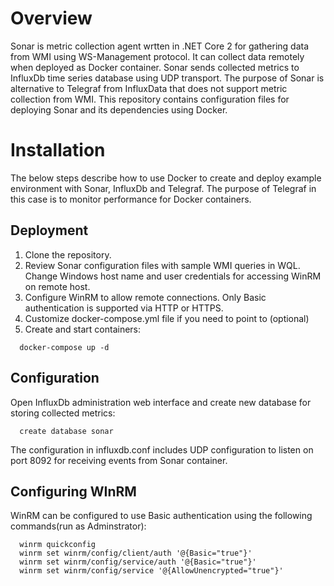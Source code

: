 # Overview
Sonar is metric collection agent wrtten in .NET Core 2 for gathering data from WMI using WS-Management protocol. It can collect data remotely when deployed as Docker container. Sonar sends collected metrics to InfluxDb time series database using UDP transport. The purpose of Sonar is alternative to Telegraf from InfluxData that does not support metric collection from WMI.
This repository contains configuration files for deploying Sonar and its dependencies using Docker. 

# Installation
The below steps describe how to use Docker to create and deploy example environment with Sonar, InfluxDb and Telegraf. The purpose of Telegraf in this case is to monitor performance for Docker containers.  
## Deployment
1. Clone the repository.
2. Review Sonar configuration files with sample WMI queries in WQL. Change Windows host name and user credentials for accessing WinRM on remote host.
3. Configure WinRM to allow remote connections. Only Basic authentication is supported via HTTP or HTTPS.
4. Customize docker-compose.yml file if you need to point to  (optional)
5. Create and start containers:
``` 
  docker-compose up -d
```
## Configuration
Open InfluxDb administration web interface and create new database for storing collected metrics:
```
  create database sonar
```
The configuration in influxdb.conf includes UDP configuration to listen on port 8092 for receiving events from Sonar container. 
## Configuring WInRM
WinRM can be configured to use Basic authentication using the following commands(run as Adminstrator):
```
  winrm quickconfig
  winrm set winrm/config/client/auth '@{Basic="true"}'
  winrm set winrm/config/service/auth '@{Basic="true"}'
  winrm set winrm/config/service '@{AllowUnencrypted="true"}'
```
